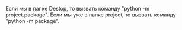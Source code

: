Если мы в папке Destop, то вызвать команду "python -m project.package". Если мы уже в папке project, то вызвать команду "python -m package".

